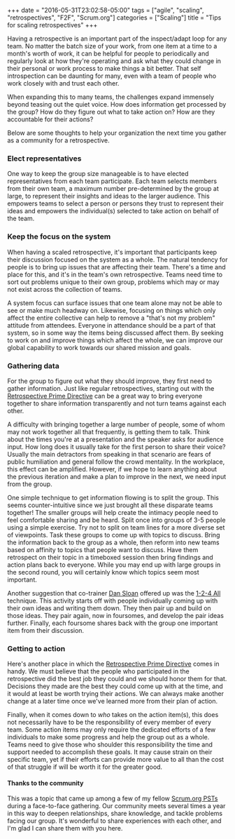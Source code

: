 +++
date = "2016-05-31T23:02:58-05:00"
tags = ["agile", "scaling", "retrospectives", "F2F", "Scrum.org"]
categories = ["Scaling"]
title = "Tips for scaling retrospectives"
+++

Having a retrospective is an important part of the inspect/adapt loop for any team.  No matter the batch size of your work, from one item at a time to a month's worth of work, it can be helpful for people to periodically and regularly look at how they're operating and ask what they could change in their personal or work process to make things a bit better.  That self introspection can be daunting for many, even with a team of people who work closely with and trust each other.

When expanding this to many teams, the challenges expand immensely beyond teasing out the quiet voice.  How does information get processed by the group?  How do they figure out what to take action on?  How are they accountable for their actions?

Below are some thoughts to help your organization the next time you gather as a community for a retrospective. 

### Elect representatives
One way to keep the group size manageable is to have elected representatives from each team participate.  Each team selects members from their own team, a maximum number pre-determined by the group at large, to represent their insights and ideas to the larger audience.  This empowers teams to select a person or persons they trust to represent their ideas and empowers the individual(s) selected to take action on behalf of the team.

### Keep the focus on the system
When having a scaled retrospective, it's important that participants keep their discussion focused on the system as a whole.  The natural tendency for people is to bring up issues that are affecting their team.  There's a time and place for this, and it's in the team's own retrospective.  Teams need time to sort out problems unique to their own group, problems which may or may not exist across the collection of teams.

A system focus can surface issues that one team alone may not be able to see or make much headway on.  Likewise, focusing on things which only affect the entire collective can help to remove a "that's not my problem" attitude from attendees.  Everyone in attendance should be a part of that system, so in some way the items being discussed affect them.  By seeking to work on and improve things which affect the whole, we can improve our global capability to work towards our shared mission and goals.

### Gathering data
For the group to figure out what they should improve, they first need to gather information.  Just like regular retrospectives, starting out with the [Retrospective Prime Directive][2] can be a great way to bring everyone together to share information transparently and not turn teams against each other.

A difficulty with bringing together a large number of people, some of whom may not work together all that frequently, is getting them to talk.  Think about the times you're at a presentation and the speaker asks for audience input.  How long does it usually take for the first person to share their voice?  Usually the main detractors from speaking in that scenario are fears of public humiliation and general follow the crowd mentality.  In the workplace, this effect can be amplified.  However, if we hope to learn anything about the previous iteration and make a plan to improve in the next, we need input from the group.

One simple technique to get information flowing is to split the group.  This seems counter-intuitive since we just brought all these disparate teams together!  The smaller groups will help create the intimacy people need to feel comfortable sharing and be heard.  Split once into groups of 3-5 people using a simple exercise.  Try not to split on team lines for a more diverse set of viewpoints.  Task these groups to come up with topics to discuss.  Bring the information back to the group as a whole, then reform into new teams based on affinity to topics that people want to discuss.  Have them retrospect on their topic in a timeboxed session then bring findings and action plans back to everyone.  While you may end up with large groups in the second round, you will certainly know which topics seem most important.

Another suggestion that co-trainer [Dan Sloan][3] offered up was the [1-2-4 All][4] technique.  This activity starts off with people individually coming up with their own ideas and writing them down.  They then pair up and build on those ideas.  They pair again, now in foursomes, and develop the pair ideas further.  Finally, each foursome shares back with the group one important item from their discussion.

### Getting to action
Here's another place in which the [Retrospective Prime Directive][2] comes in handy.  We must believe that the people who participated in the retrospective did the best job they could and we should honor them for that.  Decisions they made are the best they could come up with at the time, and it would at least be worth trying their actions.  We can always make another change at a later time once we've learned more from their plan of action.

Finally, when it comes down to *who* takes on the action item(s), this does not necessarily have to be the responsibility of every member of every team.  Some action items may only require the dedicated efforts of a few individuals to make some progress and help the group out as a whole.  Teams need to give those who shoulder this responsibility the time and support needed to accomplish these goals.  It may cause strain on their specific team, yet if their efforts can provide more value to all than the cost of that struggle if will be worth it for the greater good.

#### Thanks to the community
This was a topic that came up among a few of my fellow [Scrum.org PSTs][1] during a face-to-face gathering.  Our community meets several times a year in this way to deepen relationships, share knowledge, and tackle problems facing our group.  It's wonderful to share experiences with each other, and I'm glad I can share them with you here.


[1]: https://www.scrum.org/Find-a-Scrum-Trainer
[2]: http://www.retrospectives.com/pages/retroPrimeDirective.html
[3]: http://blog.scrum.org/about-the-blog/dan-sloan/
[4]: http://www.liberatingstructures.com/1-1-2-4-all/
[5]: https://management30.com/product/delegation-poker/

